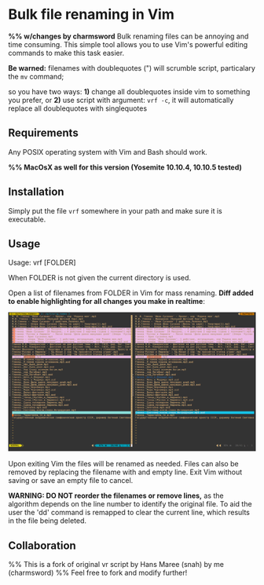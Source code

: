 # Bulk file renaming in Vim
__%% w/changes by charmsword__
Bulk renaming files can be annoying and time consuming.
This simple tool allows you to use Vim's powerful editing commands to make this task easier.

__Be warned:__ filenames with doublequotes (") will scrumble script, particalary the `mv` command;

so you have two ways: __1)__ change all doublequotes inside vim to something you prefer, or __2)__ use script with argument: `vrf -c`, it will automatically replace all doublequotes with singlequotes 

## Requirements

Any POSIX operating system with Vim and Bash should work.

__%% MacOsX as well for this version (Yosemite 10.10.4, 10.10.5 tested)__

## Installation

Simply put the file `vrf` somewhere in your path and make sure it is executable.

## Usage

Usage: vrf [FOLDER]

When FOLDER is not given the current directory is used.

Open a list of filenames from FOLDER in Vim for mass renaming.
__Diff added to enable highlighting for all changes you make in realtime__:

![screenshot](./screensh1.png)

Upon exiting Vim the files will be renamed as needed.
Files can also be removed by replacing the filename with and empty line.
Exit Vim without saving or save an empty file to cancel.

__WARNING: DO NOT reorder the filenames or remove lines,__ as the algorithm depends
on the line number to identify the original file. To aid the user the 'dd'
command is remapped to clear the current line, which results in the file being
deleted.

## Collaboration

%% This is a fork of original vr script by Hans Maree (snah) by me (charmsword)
%% Feel free to fork and modify further!
